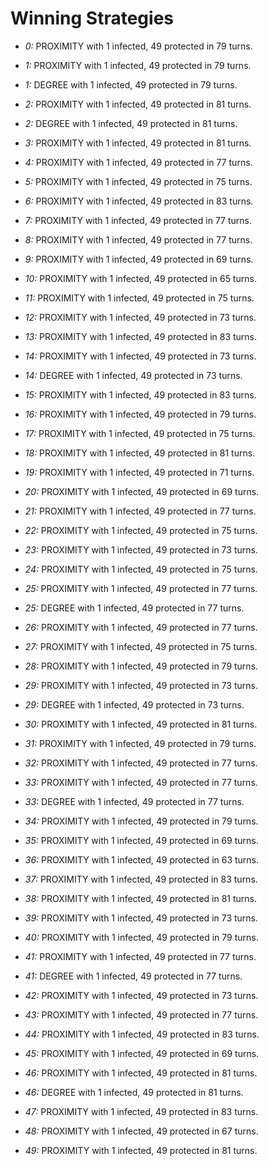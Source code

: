 # Winning Strategies

* _0:_ PROXIMITY with 1 infected, 49 protected in 79 turns.


* _1:_ PROXIMITY with 1 infected, 49 protected in 79 turns.


* _1:_ DEGREE with 1 infected, 49 protected in 79 turns.


* _2:_ PROXIMITY with 1 infected, 49 protected in 81 turns.


* _2:_ DEGREE with 1 infected, 49 protected in 81 turns.


* _3:_ PROXIMITY with 1 infected, 49 protected in 81 turns.


* _4:_ PROXIMITY with 1 infected, 49 protected in 77 turns.


* _5:_ PROXIMITY with 1 infected, 49 protected in 75 turns.


* _6:_ PROXIMITY with 1 infected, 49 protected in 83 turns.


* _7:_ PROXIMITY with 1 infected, 49 protected in 77 turns.


* _8:_ PROXIMITY with 1 infected, 49 protected in 77 turns.


* _9:_ PROXIMITY with 1 infected, 49 protected in 69 turns.


* _10:_ PROXIMITY with 1 infected, 49 protected in 65 turns.


* _11:_ PROXIMITY with 1 infected, 49 protected in 75 turns.


* _12:_ PROXIMITY with 1 infected, 49 protected in 73 turns.


* _13:_ PROXIMITY with 1 infected, 49 protected in 83 turns.


* _14:_ PROXIMITY with 1 infected, 49 protected in 73 turns.


* _14:_ DEGREE with 1 infected, 49 protected in 73 turns.


* _15:_ PROXIMITY with 1 infected, 49 protected in 83 turns.


* _16:_ PROXIMITY with 1 infected, 49 protected in 79 turns.


* _17:_ PROXIMITY with 1 infected, 49 protected in 75 turns.


* _18:_ PROXIMITY with 1 infected, 49 protected in 81 turns.


* _19:_ PROXIMITY with 1 infected, 49 protected in 71 turns.


* _20:_ PROXIMITY with 1 infected, 49 protected in 69 turns.


* _21:_ PROXIMITY with 1 infected, 49 protected in 77 turns.


* _22:_ PROXIMITY with 1 infected, 49 protected in 75 turns.


* _23:_ PROXIMITY with 1 infected, 49 protected in 73 turns.


* _24:_ PROXIMITY with 1 infected, 49 protected in 75 turns.


* _25:_ PROXIMITY with 1 infected, 49 protected in 77 turns.


* _25:_ DEGREE with 1 infected, 49 protected in 77 turns.


* _26:_ PROXIMITY with 1 infected, 49 protected in 77 turns.


* _27:_ PROXIMITY with 1 infected, 49 protected in 75 turns.


* _28:_ PROXIMITY with 1 infected, 49 protected in 79 turns.


* _29:_ PROXIMITY with 1 infected, 49 protected in 73 turns.


* _29:_ DEGREE with 1 infected, 49 protected in 73 turns.


* _30:_ PROXIMITY with 1 infected, 49 protected in 81 turns.


* _31:_ PROXIMITY with 1 infected, 49 protected in 79 turns.


* _32:_ PROXIMITY with 1 infected, 49 protected in 77 turns.


* _33:_ PROXIMITY with 1 infected, 49 protected in 77 turns.


* _33:_ DEGREE with 1 infected, 49 protected in 77 turns.


* _34:_ PROXIMITY with 1 infected, 49 protected in 79 turns.


* _35:_ PROXIMITY with 1 infected, 49 protected in 69 turns.


* _36:_ PROXIMITY with 1 infected, 49 protected in 63 turns.


* _37:_ PROXIMITY with 1 infected, 49 protected in 83 turns.


* _38:_ PROXIMITY with 1 infected, 49 protected in 81 turns.


* _39:_ PROXIMITY with 1 infected, 49 protected in 73 turns.


* _40:_ PROXIMITY with 1 infected, 49 protected in 79 turns.


* _41:_ PROXIMITY with 1 infected, 49 protected in 77 turns.


* _41:_ DEGREE with 1 infected, 49 protected in 77 turns.


* _42:_ PROXIMITY with 1 infected, 49 protected in 73 turns.


* _43:_ PROXIMITY with 1 infected, 49 protected in 77 turns.


* _44:_ PROXIMITY with 1 infected, 49 protected in 83 turns.


* _45:_ PROXIMITY with 1 infected, 49 protected in 69 turns.


* _46:_ PROXIMITY with 1 infected, 49 protected in 81 turns.


* _46:_ DEGREE with 1 infected, 49 protected in 81 turns.


* _47:_ PROXIMITY with 1 infected, 49 protected in 83 turns.


* _48:_ PROXIMITY with 1 infected, 49 protected in 67 turns.


* _49:_ PROXIMITY with 1 infected, 49 protected in 81 turns.


